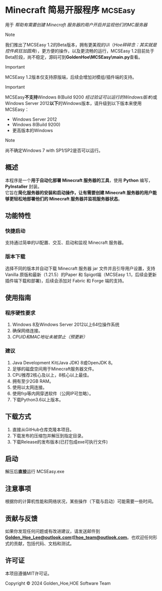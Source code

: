 # Minecraft 简易开服程序  <small>MCSEasy</small>

用于 *帮助有需要创建 Minecraft 服务器的用户开启并监视他们的MC服务器*
> [!NOTE]
> 我们推出了MCSEasy 1.2的Beta版本，拥有更美观的UI（*Hoe碎碎念：其实就是控件疯狂加圆角*），更方便的操作，以及更流畅的运行，MCSEasy 1.2目前处于Beta阶段，尚不稳定，源码可到**GoldenHoe\MCSEasy\main.py**查看。

> [!IMPORTANT]
> MCSEasy 1.2版本仅支持原版端，后续会增加对模组/插件端的支持。

> [!IMPORTANT]
> MCSEasy**不支持**Windows 8(Build 9200 *经过验证可以运行的Windows版本*)或Windows Server 2012**以下**的Windows版本，请升级到以下版本来使用MCSEasy：
> - Windows Server 2012
> - Windows 8(Build 9200)
> - 更高版本的Windows

> [!NOTE]
> 尚不确定Windows 7 with SP1/SP2是否可以运行。

## 概述

本程序是一个**用于自动化部署 Minecraft 服务器的工具**，使用 **Python** 编写，**PyInstaller** 封装。
<br>它旨在**简化服务器的安装和启动操作，让有需要创建 Minecraft 服务器的用户能够更轻松地部署他们的 Minecraft 服务器并监视服务器状态**。

## 功能特性

### 快捷启动
支持通过简单的UI配置、交互、启动和监视 Minecraft 服务器。

### 版本下载
选择不同的版本并自动下载 Minecraft 服务器 jar 文件并且引导用户设置，支持 Vanilla 原版和最新（1.21.5）的Paper 和 Spigot端（MCSEasy 1.1，后续会更新插件端下载和部署)，后续会添加对 Fabric 和 Forge 端的支持。

## 使用指南
### 程序硬性要求
1. Windows 8及Windows Server 2012以上64位操作系统
2. 确保网络连接。
3. *CPUID和MAC地址未被禁止（预更新）*

### 建议
1. Java Development Kit(Java JDK) 8或OpenJDK 8。
2. 足够的磁盘空间用于Minecraft服务器文件。
3. CPU推荐2核心及以上，8核心以上最佳。
4. 拥有至少2GB RAM。
5. 使用以太网连接。
6. 使用frp等内网穿透软件（公网IP可忽略）。
7. 下载Python3.6以上版本。

## 下载方式
1. 直接从GitHub仓库克隆本项目。
2. 下载发布的压缩包并解压到指定目录。
3. 下载Release的发布版本(已打包成exe可执行文件)

## 启动

解压后**直接**运行 MCSEasy.exe

## 注意事项

根据你的计算机性能和网络状况，某些操作（下载与启动）可能需要一些时间。

## 贡献与反馈

如果你发现任何问题或有改进建议，请发送邮件到**Golden_Hoe_Lee@outlook.com**或**hoe_team@outlook.com**。也欢迎任何形式的贡献，包括代码、文档和测试。

## 许可证

本项目遵循MIT许可证。

Copyright © 2024 Golden_Hoe,HOE Software Team

